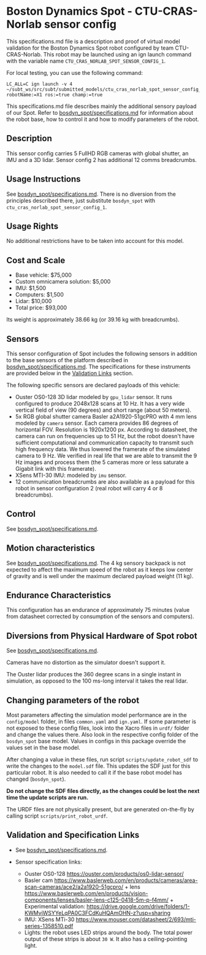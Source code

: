 # Boston Dynamics Spot - CTU-CRAS-Norlab sensor config
This specifications.md file is a description and proof of virtual model validation for the
Boston Dynamics Spot robot configured by team CTU-CRAS-Norlab. This robot may be launched using an
ign launch command with the variable name `CTU_CRAS_NORLAB_SPOT_SENSOR_CONFIG_1`.

For local testing, you can use the following command:

    LC_ALL=C ign launch -v 4 ~/subt_ws/src/subt/submitted_models/ctu_cras_norlab_spot_sensor_config_1/launch/example.ign robotName:=X1 ros:=true champ:=true

This specifications.md file describes mainly the additional sensory payload of our Spot. Refer to
[bosdyn_spot/specifications.md](../bosdyn_spot/specifications.md) for information about the robot base,
how to control it and how to modify parameters of the robot.

## Description
This sensor config carries 5 FullHD RGB cameras with global shutter, an IMU and a 3D lidar.
Sensor config 2 has additional 12 comms breadcrumbs.

## Usage Instructions

See [bosdyn_spot/specifications.md](../bosdyn_spot/specifications.md). There is no diversion from
the principles described there, just substitute `bosdyn_spot` with `ctu_cras_norlab_spot_sensor_config_1`.

## Usage Rights
No additional restrictions have to be taken into account for this model.

## Cost and Scale
* Base vehicle: $75,000
* Custom omnicamera solution: $5,000
* IMU: $1,500
* Computers: $1,500
* Lidar: $10,000
* Total price: $93,000

Its weight is approximately 38.66 kg (or 39.16 kg with breadcrumbs). 

## Sensors
This sensor configuration of Spot includes the following sensors in addition to the base sensors of the platform
described in [bosdyn_spot/specifications.md](../bosdyn_spot/specifications.md).
The specifications for these instruments are provided below in the [Validation Links](#validation_links) section.

The following specific sensors are declared payloads of this vehicle:

* Ouster OS0-128 3D lidar modeled by `gpu_lidar` sensor. It runs configured to produce 2048x128 scans at 10 Hz. It has a very wide vertical field of view (90 degrees) and short range (about 50 meters).
* 5x RGB global shutter camera Basler a2A1920-51gcPRO with 4 mm lens modeled by `camera` sensor. Each camera provides 86 degrees of horizontal FOV. Resolution is 1920x1200 px. According to datasheet, the camera can run on frequencies up to 51 Hz, but the robot doesn't have sufficient computational and communication capacity to transmit such high frequency data. We thus lowered the framerate of the simulated camera to 9 Hz. We verified in real life that we are able to transmit the 9 Hz images and process them (the 5 cameras more or less saturate a Gigabit link with this framerate).
* XSens MTI-30 IMU: modeled by `imu` sensor.
* 12 communication breadcrumbs are also available as a payload for this robot in sensor configuration 2 (real robot will carry 4 or 8 breadcrumbs).

## Control

See [bosdyn_spot/specifications.md](../bosdyn_spot/specifications.md).

## Motion characteristics

See [bosdyn_spot/specifications.md](../bosdyn_spot/specifications.md).
The 4 kg sensory backpack is not expected to affect the maximum speed of the robot
as it keeps low center of gravity and is well under the maximum declared payload weight (11 kg).

## Endurance Characteristics
This configuration has an endurance of approximately 75 minutes (value from datasheet corrected
by consumption of the sensors and computers).

## Diversions from Physical Hardware of Spot robot
See [bosdyn_spot/specifications.md](../bosdyn_spot/specifications.md).

Cameras have no distortion as the simulator doesn't support it.

The Ouster lidar produces the 360 degree scans in a single instant in simulation, as opposed to the 100 ms-long interval it takes the real lidar.

## Changing parameters of the robot
Most parameters affecting the simulation model performance are in the `config/model` folder,
in files `common.yaml` and `ign.yaml`. If some parameter is not exposed to these config files,
look into the Xacro files in `urdf/` folder and change the values there. Also look in the respective
config folder of the `bosdyn_spot` base model. Values in configs in this package override the values
set in the base model.

After changing a value in these files, run script `scripts/update_robot_sdf` to write the
changes to the `model.sdf` file. This updates the SDF just for this particular robot. It is also needed
to call it if the base robot model has changed (`bosdyn_spot`).

__Do not change the SDF files directly, as the changes could be lost the next time the update scripts are run.__

The URDF files are not physically present, but are generated on-the-fly by calling script
`scripts/print_robot_urdf`.

## Validation and Specification Links
* See [bosdyn_spot/specifications.md](../bosdyn_spot/specifications.md).

* Sensor specification links:
  * Ouster OS0-128 https://ouster.com/products/os0-lidar-sensor/
  * Basler cam https://www.baslerweb.com/en/products/cameras/area-scan-cameras/ace2/a2a1920-51gcpro/ + lens https://www.baslerweb.com/en/products/vision-components/lenses/basler-lens-c125-0418-5m-p-f4mm/ + Experimental validation: https://drive.google.com/drive/folders/1-KWMvjWSYYeLqPA0C3FCdKuHQAmOHN-z?usp=sharing
  * IMU: XSens MTi-30 https://www.mouser.com/datasheet/2/693/mti-series-1358510.pdf
  * Lights: the robot uses LED strips around the body. The total power output of these strips is about `30 W`. It also has a ceiling-pointing light.